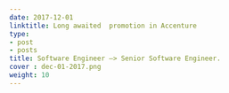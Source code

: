```yaml
---
date: 2017-12-01
linktitle: Long awaited  promotion in Accenture
type:
- post
- posts
title: Software Engineer –> Senior Software Engineer.
cover : dec-01-2017.png
weight: 10
---
```



